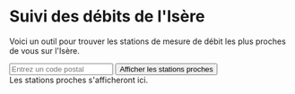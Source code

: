 # Suivi des débits de l'Isère

Voici un outil pour trouver les stations de mesure de débit les plus proches de vous sur l'Isère.

<input type="text" id="codePostal" placeholder="Entrez un code postal">
<button class="md-button md-button--primary" onclick="afficherStationsProches()">Afficher les stations proches</button>
<div id="stations-proches">Les stations proches s'afficheront ici.</div>

<script>
// Fonction pour récupérer les stations sur l'Isère
async function getStations() {
    const url = 'https://hubeau.eaufrance.fr/api/v2/hydrometrie/referentiel/stations?code_entite=W&libelle_cours_eau=Isère&size=100';
    try {
        const response = await fetch(url);
        if (!response.ok) throw new Error(`HTTP error! status: ${response.status}`);
        const data = await response.json();
        return data.data;
    } catch (error) {
        console.error('Erreur lors de la récupération des stations :', error);
        return [];
    }
}

// Fonction pour calculer la distance en km entre deux points géographiques
function calculateDistance(lat1, lon1, lat2, lon2) {
    const R = 6371; // Rayon de la Terre en km
    const dLat = toRadians(lat2 - lat1);
    const dLon = toRadians(lon2 - lon1);
    const a =
        Math.sin(dLat / 2) * Math.sin(dLat / 2) +
        Math.cos(toRadians(lat1)) * Math.cos(toRadians(lat2)) *
        Math.sin(dLon / 2) * Math.sin(dLon / 2);
    const c = 2 * Math.atan2(Math.sqrt(a), Math.sqrt(1 - a));
    return R * c;
}

// Convertir les degrés en radians
function toRadians(degrees) {
    return degrees * Math.PI / 180;
}

// Fonction pour récupérer le débit d'une station
async function getDebitStation(codeStation) {
    const url = `https://hubeau.eaufrance.fr/api/v2/hydrometrie/observations_tr?code_entite=${codeStation}&grandeur_hydro=Q&size=1`;
    try {
        const response = await fetch(url);
        if (!response.ok) throw new Error(`HTTP error! status: ${response.status}`);
        const data = await response.json();
        if (data.data && data.data.length > 0) {
            return data.data[0].resultat_obs / 1000; // Conversion en m³/s
        }
        return null;
    } catch (error) {
        console.error('Erreur lors de la récupération du débit :', error);
        return null;
    }
}

// Fonction pour obtenir les coordonnées à partir d'un code postal
async function getCoordinatesFromPostalCode(postalCode) {
    const url = `https://nominatim.openstreetmap.org/search?postalcode=${postalCode}&country=France&format=json`;

    try {
        const response = await fetch(url);
        if (!response.ok) throw new Error(`HTTP error! status: ${response.status}`);
        const data = await response.json();
        if (data && data.length > 0) {
            return {
                latitude: parseFloat(data[0].lat),
                longitude: parseFloat(data[0].lon)
            };
        }
        return null;
    } catch (error) {
        console.error('Erreur lors de la récupération des coordonnées :', error);
        return null;
    }
}

// Fonction principale pour afficher les stations proches
async function afficherStationsProches() {
    const codePostal = document.getElementById('codePostal').value;
    if (!codePostal) {
        alert('Veuillez entrer un code postal.');
        return;
    }

    const coordinates = await getCoordinatesFromPostalCode(codePostal);
    if (!coordinates) {
        alert('Impossible de trouver les coordonnées pour ce code postal.');
        return;
    }

    const stationsProchesElement = document.getElementById('stations-proches');

    const stations = await getStations();

    if (stations.length === 0) {
        stationsProchesElement.innerHTML += '<p>Aucune station trouvée.</p>';
        return;
    }

    // Calculer les distances et les débits
    const stationsAvecDistances = await Promise.all(stations.map(async (station) => {
        if (station.latitude_station && station.longitude_station) {
            const distance = calculateDistance(
                coordinates.latitude,
                coordinates.longitude,
                parseFloat(station.latitude_station),
                parseFloat(station.longitude_station)
            );
            const debit = await getDebitStation(station.code_station);
            return { ...station, distance, debit };
        }
        return null;
    }));

    // Filtrer les stations sans coordonnées
    const stationsValides = stationsAvecDistances.filter(station => station !== null);

    if (stationsValides.length === 0) {
        stationsProchesElement.innerHTML += '<p>Aucune station valide trouvée.</p>';
        return;
    }

    // Trouver la station la plus proche
    const stationLaPlusProche = stationsValides.reduce((min, station) =>
        station.distance < min.distance ? station : min
    );

    // Afficher les stations dans un tableau
    let tableHTML = `
        <table border="1">
            <tr style="background-color: #0b4387; color: white;">
                <th>Libellé de la station</th>
                <th>Distance (km)</th>
                <th>Débit (m³/s)</th>
                <th>Code station</th>
            </tr>
    `;

    for (let station of stationsValides) {
        const isClosest = station.code_station === stationLaPlusProche.code_station;
        const style = isClosest ? 'style="font-weight: bold; color: blue;"' : '';
        const debit = station.debit !== null ? station.debit : '<i>Non disponible</i>';
        const url = `https://www.hydro.eaufrance.fr/stationhydro/${station.code_station}/fiche`;
        const lien = `<a href="${url}" target="_blank">${station.code_station}</a>`;
        tableHTML += `
            <tr ${style}>
                <td>${station.libelle_station}</td>
                <td>${station.distance.toFixed(2)}</td>
                <td>${debit}</td>
                <td>${lien}</td>
            </tr>
        `;
    }

    tableHTML += `</table>`;
    stationsProchesElement.innerHTML += tableHTML;

}
</script>
